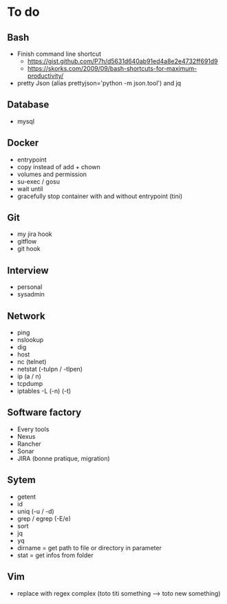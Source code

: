 # To do

## Bash
* Finish command line shortcut
  * https://gist.github.com/P7h/d5631d640ab91ed4a8e2e4732ff691d9
  * https://skorks.com/2009/09/bash-shortcuts-for-maximum-productivity/
* pretty Json (alias prettyjson='python -m json.tool') and jq

## Database
* mysql 

## Docker
* entrypoint
* copy instead of add + chown
* volumes and permission
* su-exec / gosu
* wait until
* gracefully stop container with and without entrypoint (tini)

## Git
* my jira hook
* gitflow
* git hook

## Interview
* personal
* sysadmin

## Network
* ping
* nslookup
* dig
* host
* nc (telnet)
* netstat (-tulpn / -tlpen)
* ip (a / n)
* tcpdump
* iptables -L (-n) (-t)

## Software factory
* Every tools
* Nexus
* Rancher
* Sonar
* JIRA (bonne pratique, migration)

## Sytem
* getent
* id
* uniq (-u / -d)
* grep / egrep (-E/e)
* sort
* jq
* yq
* dirname = get path to file or directory in parameter
* stat = get infos from folder

## Vim
* replace with regex complex (toto titi something --> toto new something)

